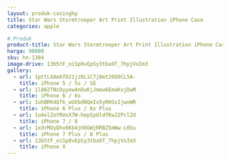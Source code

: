 ```yaml
---
layout: produk-casinghp
title: Star Wars Stormtrooper Art Print Illustration iPhone Case
categories: apple

# Produk
product-title: Star Wars Stormtrooper Art Print Illustration iPhone Case
harga: 90000
sku: hn-1384
image-drive: 13b5tF_oiSp0vEpSy3tba9T_7hpjVxIm3
gallery:
  - url: 1pttLXAe6fO21jz8LiC7j8mt26O9CL5A-
    title: iPhone 5 / 5s / SE
  - url: 1l862TNcDyyew4nOuKjJmew6EmaKvjDwM
    title: iPhone 6 / 6s
  - url: 1uhBRK4Qfk_wUVbdNQeIx5yRHSsIjwoWR
    title: iPhone 6 Plus / 6s Plus
  - url: 1u4olZoYRUxX7W-hepSpUldfKwJ2PclZd
    title: iPhone 7 / 8
  - url: 1xdrMUyQhv6Kb4jHXGWjRRBZSmWw-L0Su
    title: iPhone 7 Plus / 8 Plus
  - url: 13b5tF_oiSp0vEpSy3tba9T_7hpjVxIm3
    title: iPhone X
---
```

